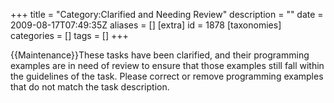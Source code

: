 +++
title = "Category:Clarified and Needing Review"
description = ""
date = 2009-08-17T07:49:35Z
aliases = []
[extra]
id = 1878
[taxonomies]
categories = []
tags = []
+++

{{Maintenance}}These tasks have been clarified, and their programming examples are in need of review to ensure that those examples still fall within the guidelines of the task.  Please correct or remove programming examples that do not match the task description.
